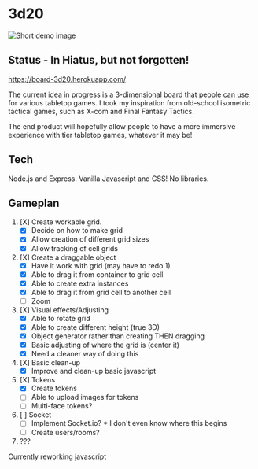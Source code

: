 # 3d20
![Short demo image](./Board-Demo.gif)
## Status - In Hiatus, but not forgotten!
https://board-3d20.herokuapp.com/

The current idea in progress is a 3-dimensional board that people can use for various tabletop games. I took my inspiration from old-school isometric tactical games, such as X-com and Final Fantasy Tactics.

The end product will hopefully allow people to have a more immersive experience with tier tabletop games, whatever it may be!

## Tech
Node.js and Express.
Vanilla Javascript and CSS! No libraries.

## Gameplan
1. [X] Create workable grid.
    * [X] Decide on how to make grid
    * [X] Allow creation of different grid sizes
    * [X] Allow tracking of cell grids
2. [X] Create a draggable object
     * [X] Have it work with grid (may have to redo 1)
     * [X] Able to drag it from container to grid cell
     * [X] Able to create extra instances
     * [X] Able to drag it from grid cell to another cell
     * [ ] Zoom
3. [X] Visual effects/Adjusting
     * [X] Able to rotate grid
     * [X] Able to create different height (true 3D)
     * [X] Object generator rather than creating THEN dragging
     * [X] Basic adjusting of where the grid is (center it)
     * [X] Need a cleaner way of doing this
4. [X] Basic clean-up
     * [X] Improve and clean-up basic javascript
5. [X] Tokens
     * [X] Create tokens
     * [ ] Able to upload images for tokens
     * [ ] Multi-face tokens?
6. [ ] Socket
     * [ ] Implement Socket.io?
           * I don't even know where this begins
     * [ ] Create users/rooms?
7. ???

Currently reworking javascript
